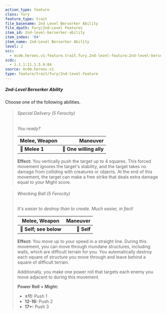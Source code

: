 ```yaml
---
action_type: feature
class: fury
feature_type: trait
file_basename: 2nd Level Berserker Ability
file_dpath: Fury/2nd-Level Features
item_id: 2nd-level-berserker-ability
item_index: '04'
item_name: 2nd-Level Berserker Ability
level: 2
scc:
  - mcdm.heroes.v1:feature.trait.fury.2nd-level-feature:2nd-level-berserker-ability
scdc:
  - 1.1.1:11.1.5.6:04
source: mcdm.heroes.v1
type: feature/trait/fury/2nd-level-feature
---
```


##### 2nd-Level Berserker Ability

Choose one of the following abilities.

<!-- -->
> ###### Special Delivery (5 Ferocity)
>
> *You ready?*
>
> | **Melee, Weapon** |            **Maneuver** |
> | ----------------- | ----------------------: |
> | **📏 Melee 1**    | **🎯 One willing ally** |
>
> **Effect:** You vertically push the target up to 4 squares. This forced movement ignores the target's stability, and the target takes no damage from colliding with creatures or objects. At the end of this movement, the target can make a free strike that deals extra damage equal to your Might score.

<!-- -->
> ###### Wrecking Ball (5 Ferocity)
>
> *It's easier to destroy than to create. Much easier, in fact!*
>
> | **Melee, Weapon**      | **Maneuver** |
> | ---------------------- | -----------: |
> | **📏 Self; see below** |  **🎯 Self** |
>
> **Effect:** You move up to your speed in a straight line. During this movement, you can move through mundane structures, including walls, which are difficult terrain for you. You automatically destroy each square of structure you move through and leave behind a square of difficult terrain.
>
> Additionally, you make one power roll that targets each enemy you move adjacent to during this movement.
>
> **Power Roll + Might:**
>
> - **≤11:** Push 1
> - **12-16:** Push 2
> - **17+:** Push 3

